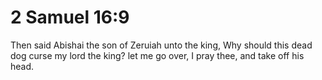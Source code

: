 # 2 Samuel 16:9

Then said Abishai the son of Zeruiah unto the king, Why should this dead dog curse my lord the king? let me go over, I pray thee, and take off his head.